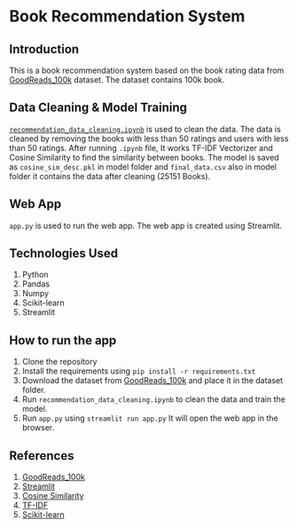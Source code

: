 # Book Recommendation System 

## Introduction
This is a book recommendation system based on the book rating data from [GoodReads_100k](https://www.kaggle.com/datasets/mdhamani/goodreads-books-100k/) dataset. The dataset contains 100k book. 

## Data Cleaning & Model Training

[```recommendation_data_cleaning.ipynb```](https://www.kaggle.com/code/sanjeevkumar78/book-recommendation/notebook) is used to clean the data. The data is cleaned by removing the books with less than 50 ratings and users with less than 50 ratings. After running ```.ipynb``` file, It works TF-IDF Vectorizer and Cosine Similarity to find the similarity between books. The model is saved as ```cosine_sim_desc.pkl``` in model folder and ```final_data.csv``` also in model folder it contains the data after cleaning (25151 Books).

## Web App
```app.py``` is used to run the web app. The web app is created using Streamlit. 

## Technologies Used
1. Python
2. Pandas
3. Numpy
4. Scikit-learn
5. Streamlit

## How to run the app
1. Clone the repository
2. Install the requirements using ```pip install -r requirements.txt```
3. Download the dataset from [GoodReads_100k](https://www.kaggle.com/datasets/mdhamani/goodreads-books-100k/) and place it in the dataset folder.
4. Run ```recommendation_data_cleaning.ipynb``` to clean the data and train the model.
5. Run ```app.py``` using ```streamlit run app.py``` It will open the web app in the browser.




## References
1. [GoodReads_100k](https://www.kaggle.com/datasets/mdhamani/goodreads-books-100k/)
2. [Streamlit](https://www.streamlit.io/)
3. [Cosine Similarity](https://en.wikipedia.org/wiki/Cosine_similarity)
4. [TF-IDF](https://en.wikipedia.org/wiki/Tf%E2%80%93idf)
5. [Scikit-learn](https://scikit-learn.org/stable/)